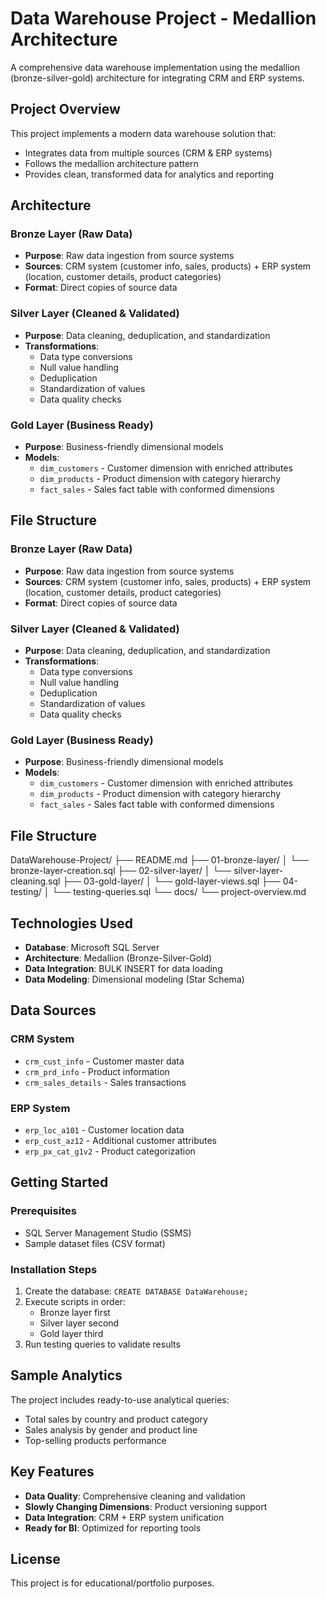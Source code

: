 # Data Warehouse Project - Medallion Architecture

A comprehensive data warehouse implementation using the medallion (bronze-silver-gold) architecture for integrating CRM and ERP systems.

##  Project Overview

This project implements a modern data warehouse solution that:
- Integrates data from multiple sources (CRM & ERP systems)
- Follows the medallion architecture pattern
- Provides clean, transformed data for analytics and reporting

##  Architecture

### Bronze Layer (Raw Data)
- **Purpose**: Raw data ingestion from source systems
- **Sources**: CRM system (customer info, sales, products) + ERP system (location, customer details, product categories)
- **Format**: Direct copies of source data

### Silver Layer (Cleaned & Validated)
- **Purpose**: Data cleaning, deduplication, and standardization
- **Transformations**:
  - Data type conversions
  - Null value handling
  - Deduplication
  - Standardization of values
  - Data quality checks

### Gold Layer (Business Ready)
- **Purpose**: Business-friendly dimensional models
- **Models**:
  - `dim_customers` - Customer dimension with enriched attributes
  - `dim_products` - Product dimension with category hierarchy
  - `fact_sales` - Sales fact table with conformed dimensions

##  File Structure


### Bronze Layer (Raw Data)
- **Purpose**: Raw data ingestion from source systems
- **Sources**: CRM system (customer info, sales, products) + ERP system (location, customer details, product categories)
- **Format**: Direct copies of source data

### Silver Layer (Cleaned & Validated)
- **Purpose**: Data cleaning, deduplication, and standardization
- **Transformations**:
  - Data type conversions
  - Null value handling
  - Deduplication
  - Standardization of values
  - Data quality checks

### Gold Layer (Business Ready)
- **Purpose**: Business-friendly dimensional models
- **Models**:
  - `dim_customers` - Customer dimension with enriched attributes
  - `dim_products` - Product dimension with category hierarchy
  - `fact_sales` - Sales fact table with conformed dimensions

##  File Structure
DataWarehouse-Project/
├── README.md
├── 01-bronze-layer/
│ └── bronze-layer-creation.sql
├── 02-silver-layer/
│ └── silver-layer-cleaning.sql
├── 03-gold-layer/
│ └── gold-layer-views.sql
├── 04-testing/
│ └── testing-queries.sql
└── docs/
└── project-overview.md


##  Technologies Used

- **Database**: Microsoft SQL Server
- **Architecture**: Medallion (Bronze-Silver-Gold)
- **Data Integration**: BULK INSERT for data loading
- **Data Modeling**: Dimensional modeling (Star Schema)

##  Data Sources

### CRM System
- `crm_cust_info` - Customer master data
- `crm_prd_info` - Product information
- `crm_sales_details` - Sales transactions

### ERP System
- `erp_loc_a101` - Customer location data
- `erp_cust_az12` - Additional customer attributes
- `erp_px_cat_g1v2` - Product categorization

##  Getting Started

### Prerequisites
- SQL Server Management Studio (SSMS)
- Sample dataset files (CSV format)

### Installation Steps
1. Create the database: `CREATE DATABASE DataWarehouse;`
2. Execute scripts in order:
   - Bronze layer first
   - Silver layer second
   - Gold layer third
3. Run testing queries to validate results

##  Sample Analytics

The project includes ready-to-use analytical queries:
- Total sales by country and product category
- Sales analysis by gender and product line
- Top-selling products performance

##  Key Features

- **Data Quality**: Comprehensive cleaning and validation
- **Slowly Changing Dimensions**: Product versioning support
- **Data Integration**: CRM + ERP system unification
- **Ready for BI**: Optimized for reporting tools

##  License

This project is for educational/portfolio purposes.